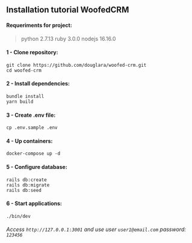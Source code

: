 ## Installation tutorial WoofedCRM

#### Requeriments for project:

> python 2.7.13
> ruby 3.0.0
> nodejs 16.16.0

#### 1 - Clone repository:
```
git clone https://github.com/douglara/woofed-crm.git
cd woofed-crm
```
#### 2 - Install dependencies:
```
bundle install
yarn build
```

#### 3 - Create .env file:
```
cp .env.sample .env
```
#### 4 - Up containers:
```
docker-compose up -d
```
#### 5 - Configure database:
```
rails db:create
rails db:migrate
rails db:seed
```

#### 6 - Start applications:
```
./bin/dev
```
###### Access `http://127.0.0.1:3001` and use user `user1@email.com` password: `123456`
